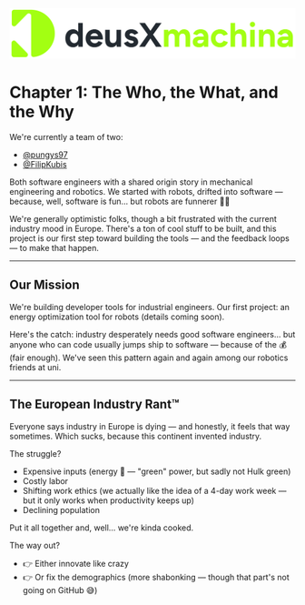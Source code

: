 ![deusXmachina Logo](static/logo.png)

# Chapter 1: The Who, the What, and the Why

We're currently a team of two:
- [@pungys97](https://github.com/pungys97)
- [@FilipKubis](https://github.com/FilipKubis)

Both software engineers with a shared origin story in mechanical engineering and robotics.
We started with robots, drifted into software — because, well, software is fun… but robots are funnerer 🤖💥

We're generally optimistic folks, though a bit frustrated with the current industry mood in Europe. There's a ton of cool stuff to be built, and this project is our first step toward building the tools — and the feedback loops — to make that happen.

---

## Our Mission

We're building developer tools for industrial engineers.
Our first project: an energy optimization tool for robots (details coming soon).

Here's the catch: industry desperately needs good software engineers…
but anyone who can code usually jumps ship to software — because of the 💰 (fair enough).
We've seen this pattern again and again among our robotics friends at uni.

---

## The European Industry Rant™

Everyone says industry in Europe is dying — and honestly, it feels that way sometimes.
Which sucks, because this continent invented industry.

The struggle?
- Expensive inputs (energy 💸 — "green" power, but sadly not Hulk green)
- Costly labor
- Shifting work ethics (we actually like the idea of a 4-day work week — but it only works when productivity keeps up)
- Declining population

Put it all together and, well… we're kinda cooked.

The way out?
- 👉 Either innovate like crazy
- 👉 Or fix the demographics (more shabonking — though that part's not going on GitHub 😅)